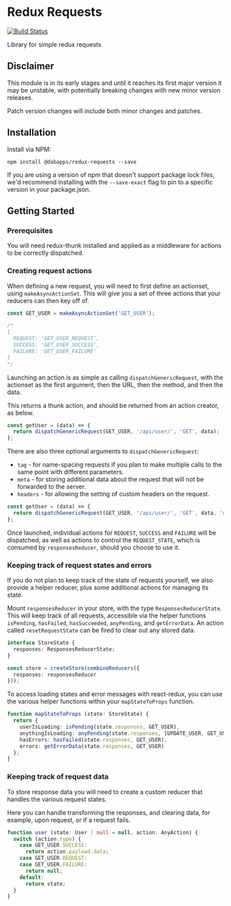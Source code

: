# Redux Requests

[![Build Status](https://travis-ci.com/dabapps/redux-requests.svg?token=YbH3f6uroz5f5q8RxDdW&branch=master)](https://travis-ci.com/dabapps/redux-requests)

Library for simple redux requests

## Disclaimer

This module is in its early stages and until it reaches its first major version it may be unstable, with potentially breaking changes with new minor version releases.

Patch version changes will include both minor changes and patches.

## Installation

Install via NPM:

```shell
npm install @dabapps/redux-requests --save
```

If you are using a version of npm that doesn't support package lock files, we'd recommend installing with the `--save-exact` flag to pin to a specific version in your package.json.

## Getting Started

### Prerequisites

You will need redux-thunk installed and applied as a middleware for actions to be correctly dispatched.

### Creating request actions

When defining a new request, you will need to first define an actionset, using `makeAsyncActionSet`.  This will give you a set of three actions that your reducers can then key off of.

```typescript
const GET_USER = makeAsyncActionSet('GET_USER');

/*
{
  REQUEST: 'GET_USER_REQUEST',
  SUCCESS: 'GET_USER_SUCCESS',
  FAILURE: 'GET_USER_FAILURE'
}
*/
```

Launching an action is as simple as calling `dispatchGenericRequest`, with the actionset as the first argument, then the URL, then the method, and then the data.

This returns a thunk action, and should be returned from an action creator, as below.

```typescript
const getUser = (data) => {
  return dispatchGenericRequest(GET_USER, '/api/user/', 'GET', data);
};
```

There are also three optional arguments to `dispatchGenericRequest`:

* `tag` - for name-spacing requests if you plan to make multiple calls to the same point with different parameters.
* `meta` - for storing additional data about the request that will not be forwarded to the server.
* `headers` - for allowing the setting of custom headers on the request.

```typescript
const getUser = (data) => {
  return dispatchGenericRequest(GET_USER, '/api/user/', 'GET', data, 'users-list', undefined, {Authorization: TOKEN});
};
```

Once launched, individual actions for `REQUEST`, `SUCCESS` and `FAILURE` will be dispatched, as well as actions to control the `REQUEST_STATE`, which is consumed by `responsesReducer`, should you choose to use it.

### Keeping track of request states and errors

If you do not plan to keep track of the state of requests yourself, we also provide a helper reducer, plus some additional actions for managing its state.

Mount `responsesReducer` in your store, with the type `ResponsesReducerState`.  This will keep track of all requests, accessible via the helper functions `isPending`, `hasFailed`, `hasSucceeded`, `anyPending`, and `getErrorData`.  An action called `resetRequestState` can be fired to clear out any stored data.


```typescript
interface StoreState {
  responses: ResponsesReducerState;
}

const store = createStore(combineReducers({
  responses: responsesReducer
}));
```

To access loading states and error messages with react-redux, you can use the various helper functions within your `mapStateToProps` function.

```typescript
function mapStateToProps (state: StoreState) {
  return {
    userIsLoading: isPending(state.responses, GET_USER),
    anythingIsLoading: anyPending(state.responses, [UPDATE_USER, GET_USER]),
    hasErrors: hasFailed(state.responses, GET_USER),
    errors: getErrorData(state.responses, GET_USER)
  };
}
```

### Keeping track of request data

To store response data you will need to create a custom reducer that handles the various request states.

Here you can handle transforming the responses, and clearing data, for example, upon request, or if a request fails.

```typescript
function user (state: User | null = null, action: AnyAction) {
  switch (action.type) {
    case GET_USER.SUCCESS:
      return action.payload.data;
    case GET_USER.REQUEST:
    case GET_USER.FAILURE:
      return null;
    default:
      return state;
  }
}
```
